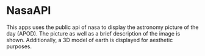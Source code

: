 # NasaAPI
This apps uses the public api of nasa to display the astronomy picture of the day (APOD). The picture as well as a brief description of the image is shown. Additionally, a 3D model of earth is displayed for aesthetic purposes.
